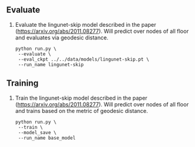 ## Evaluate

1. Evaluate the lingunet-skip model described in the paper (https://arxiv.org/abs/2011.08277). Will predict over nodes of all floor and evaluates via geodesic distance. 
   ```
   python run.py \
    --evaluate \
    --eval_ckpt ../../data/models/lingunet-skip.pt \
    --run_name lingunet-skip
   ```

## Training

1. Train the lingunet-skip model described in the paper (https://arxiv.org/abs/2011.08277). Will predict over nodes of all floor and trains based on the metric of geodesic distance. 
   ```
   python run.py \
    --train \
    --model_save \
    --run_name base_model 
   ```
